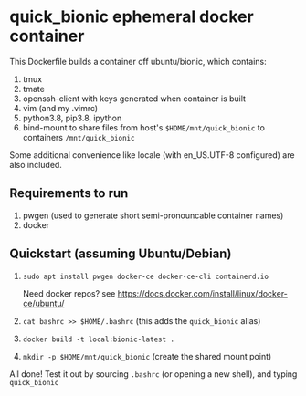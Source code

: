 # quick_bionic ephemeral docker container

This Dockerfile builds a container off ubuntu/bionic, which contains:

1. tmux
2. tmate
3. openssh-client with keys generated when container is built
4. vim (and my .vimrc)
5. python3.8, pip3.8, ipython
6. bind-mount to share files from host's `$HOME/mnt/quick_bionic` to containers `/mnt/quick_bionic`

Some additional convenience like locale (with en_US.UTF-8 configured) are also included.

## Requirements to run

1. pwgen (used to generate short semi-pronouncable container names)
2. docker

## Quickstart (assuming Ubuntu/Debian)

1. `sudo apt install pwgen docker-ce docker-ce-cli containerd.io`

   Need docker repos? see https://docs.docker.com/install/linux/docker-ce/ubuntu/

2. `cat bashrc >> $HOME/.bashrc` (this adds the `quick_bionic` alias)
3. `docker build -t local:bionic-latest .`
4. `mkdir -p $HOME/mnt/quick_bionic` (create the shared mount point)

All done! Test it out by sourcing `.bashrc` (or opening a new shell), and typing `quick_bionic`
